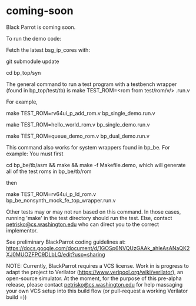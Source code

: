 # coming-soon
Black Parrot is coming soon.

To run the demo code:

Fetch the latest bsg_ip_cores with:

git submodule update

cd bp_top/syn

The general command to run a test program with a testbench wrapper (found in bp_top/test/tb) is
make TEST_ROM=<rom from test/rom/v/> <wrapper>.run.v

For example,

make TEST_ROM=rv64ui_p_add_rom.v bp_single_demo.run.v

make TEST_ROM=hello_world_rom.v bp_single_demo.run.v

make TEST_ROM=queue_demo_rom.v bp_dual_demo.run.v

This command also works for system wrappers found in bp_be.  For example:
You must first 

cd bp_be/tb/asm && make && make -f Makefile.demo, which will generate all of the test roms in bp_be/tb/rom

then

make TEST_ROM=rv64ui_p_ld_rom.v bp_be_nonsynth_mock_fe_top_wrapper.run.v

Other tests may or may not run based on this command.  In those cases, running 'make' in the test directory should run the test. Else, contact petrisko@cs.washington.edu who can direct you to the correct implementor.

See preliminary BlackParrot coding guidelines at:
https://docs.google.com/document/d/1GOSp6NVQUzGAAk_ahleAsANaQK2XJ0MUOZFPC9DLbLQ/edit?usp=sharing

NOTE: Currently, BlackParrot requires a VCS license.  Work in is progress to adapt the project to Verilator (https://www.veripool.org/wiki/verilator), an open-source simulator.  At the moment, for the purpose of this pre-alpha release, please contact petrisko@cs.washington.edu for help massaging your own VCS setup into this build flow (or pull-request a working Verilator build =))
